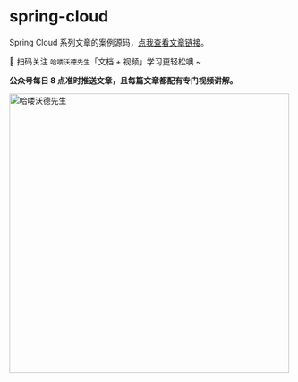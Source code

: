 # spring-cloud



Spring Cloud 系列文章的案例源码，[点我查看文章链接](https://mp.weixin.qq.com/mp/homepage?__biz=MzA4MDEwNTI1NA==&hid=1&sn=aedb5a76a55e26ccc46c5d072811165c&scene=18&pass_ticket=xe9cL0Z0%2B%2FrJK05f5zHw3u7XiPtTRJ1j8jC31fn2e917SsoPiCG5k9XWKzW6XMIr)。

📢 扫码关注 `哈喽沃德先生`「文档 + 视频」学习更轻松噢 ~

**公众号每日 8 点准时推送文章，且每篇文章都配有专门视频讲解。**

<img src="https://mrhelloworld.com/resources/mrhelloworld/qrcode/OfficialAccounts.gif" alt="哈喽沃德先生" style="width: 500px; height: 500px;" title="">

